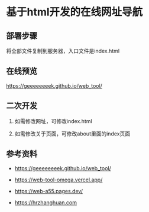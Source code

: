 # 基于html开发的在线网址导航

## 部署步骤

将全部文件复制到服务器，入口文件是index.html


## 在线预览

https://geeeeeeeek.github.io/web_tool/


## 二次开发

1. 如需修改网址，可修改index.html

2. 如需修改关于页面，可修改about里面的index页面


## 参考资料
- https://geeeeeeeek.github.io/web_tool/

- https://web-tool-omega.vercel.app/

- https://web-a55.pages.dev/

- https://hrzhanghuan.com
